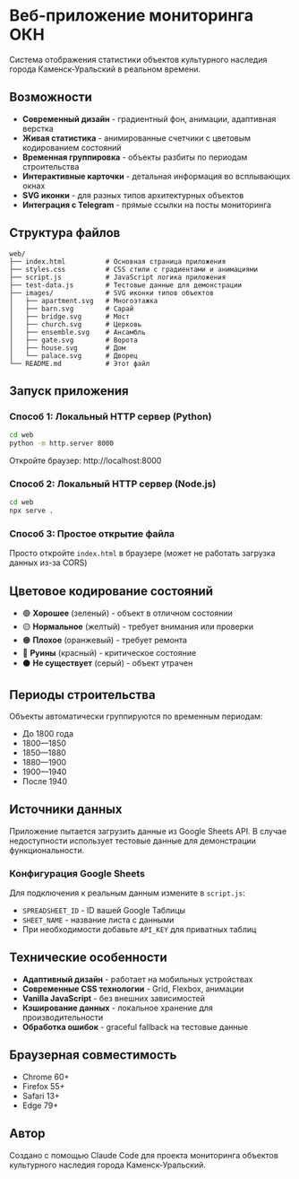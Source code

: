 # Веб-приложение мониторинга ОКН

Система отображения статистики объектов культурного наследия города Каменск-Уральский в реальном времени.

## Возможности

- **Современный дизайн** - градиентный фон, анимации, адаптивная верстка
- **Живая статистика** - анимированные счетчики с цветовым кодированием состояний
- **Временная группировка** - объекты разбиты по периодам строительства
- **Интерактивные карточки** - детальная информация во всплывающих окнах
- **SVG иконки** - для разных типов архитектурных объектов
- **Интеграция с Telegram** - прямые ссылки на посты мониторинга

## Структура файлов

```
web/
├── index.html          # Основная страница приложения
├── styles.css          # CSS стили с градиентами и анимациями
├── script.js           # JavaScript логика приложения
├── test-data.js        # Тестовые данные для демонстрации
├── images/             # SVG иконки типов объектов
│   ├── apartment.svg   # Многоэтажка
│   ├── barn.svg        # Сарай
│   ├── bridge.svg      # Мост
│   ├── church.svg      # Церковь
│   ├── ensemble.svg    # Ансамбль
│   ├── gate.svg        # Ворота
│   ├── house.svg       # Дом
│   └── palace.svg      # Дворец
└── README.md           # Этот файл
```

## Запуск приложения

### Способ 1: Локальный HTTP сервер (Python)
```bash
cd web
python -m http.server 8000
```
Откройте браузер: http://localhost:8000

### Способ 2: Локальный HTTP сервер (Node.js)
```bash
cd web
npx serve .
```

### Способ 3: Простое открытие файла
Просто откройте `index.html` в браузере (может не работать загрузка данных из-за CORS)

## Цветовое кодирование состояний

- 🟢 **Хорошее** (зеленый) - объект в отличном состоянии
- 🟡 **Нормальное** (желтый) - требует внимания или проверки
- 🟠 **Плохое** (оранжевый) - требует ремонта
- 🔴 **Руины** (красный) - критическое состояние
- ⚫ **Не существует** (серый) - объект утрачен

## Периоды строительства

Объекты автоматически группируются по временным периодам:
- До 1800 года
- 1800—1850
- 1850—1880
- 1880—1900
- 1900—1940
- После 1940

## Источники данных

Приложение пытается загрузить данные из Google Sheets API. В случае недоступности использует тестовые данные для демонстрации функциональности.

### Конфигурация Google Sheets
Для подключения к реальным данным измените в `script.js`:
- `SPREADSHEET_ID` - ID вашей Google Таблицы
- `SHEET_NAME` - название листа с данными
- При необходимости добавьте `API_KEY` для приватных таблиц

## Технические особенности

- **Адаптивный дизайн** - работает на мобильных устройствах
- **Современные CSS технологии** - Grid, Flexbox, анимации
- **Vanilla JavaScript** - без внешних зависимостей
- **Кэширование данных** - локальное хранение для производительности
- **Обработка ошибок** - graceful fallback на тестовые данные

## Браузерная совместимость

- Chrome 60+
- Firefox 55+
- Safari 13+
- Edge 79+

## Автор

Создано с помощью Claude Code для проекта мониторинга объектов культурного наследия города Каменск-Уральский.